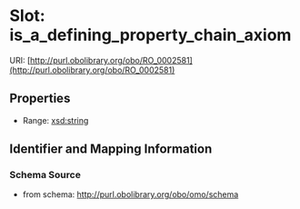 # Slot: is_a_defining_property_chain_axiom

URI: [http://purl.obolibrary.org/obo/RO_0002581](http://purl.obolibrary.org/obo/RO_0002581)



<!-- no inheritance hierarchy -->


## Properties

 * Range: [xsd:string](http://www.w3.org/2001/XMLSchema#string)



## Identifier and Mapping Information







### Schema Source


* from schema: http://purl.obolibrary.org/obo/omo/schema



